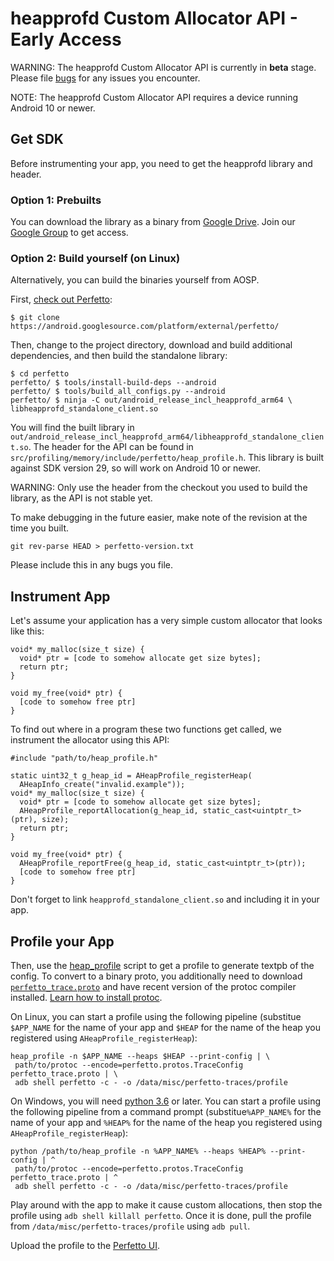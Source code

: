 # heapprofd Custom Allocator API - Early Access

WARNING: The heapprofd Custom Allocator API is currently in **beta** stage.
         Please file [bugs](https://github.com/google/perfetto/issues/new)
         for any issues you encounter.

NOTE: The heapprofd Custom Allocator API requires a device running Android
      10 or newer.

## Get SDK

Before instrumenting your app, you need to get the heapprofd library and
header.

### Option 1: Prebuilts

You can download the library as a binary from [Google Drive](
https://drive.google.com/drive/folders/15RPlGgAHWRSk7KquBqlQ7fsCaXnNaa6r
).
Join our [Google Group](https://groups.google.com/forum/#!forum/perfetto-dev)
to get access.

### Option 2: Build yourself (on Linux)

Alternatively, you can build the binaries yourself from AOSP.

First, [check out Perfetto](https://perfetto.dev/docs/contributing/build-instructions):

```
$ git clone https://android.googlesource.com/platform/external/perfetto/
```

Then, change to the project directory, download and build additional
dependencies, and then build the standalone library:

```
$ cd perfetto
perfetto/ $ tools/install-build-deps --android
perfetto/ $ tools/build_all_configs.py --android
perfetto/ $ ninja -C out/android_release_incl_heapprofd_arm64 \
libheapprofd_standalone_client.so
```

You will find the built library in
`out/android_release_incl_heapprofd_arm64/libheapprofd_standalone_client.so`.
The header for the API can be found in
`src/profiling/memory/include/perfetto/heap_profile.h`. This library is built
against SDK version 29, so will work on Android 10 or newer.

WARNING: Only use the header from the checkout you used to build the library,
         as the API is not stable yet.

To make debugging in the future easier, make note of the revision at the time
you built.

```
git rev-parse HEAD > perfetto-version.txt
```
Please include this in any bugs you file.

## Instrument App

Let's assume your application has a very simple custom allocator that looks
like this:

```
void* my_malloc(size_t size) {
  void* ptr = [code to somehow allocate get size bytes];
  return ptr;
}

void my_free(void* ptr) {
  [code to somehow free ptr]
}
```

To find out where in a program these two functions get called, we instrument
the allocator using this API:

```
#include "path/to/heap_profile.h"

static uint32_t g_heap_id = AHeapProfile_registerHeap(
  AHeapInfo_create("invalid.example"));
void* my_malloc(size_t size) {
  void* ptr = [code to somehow allocate get size bytes];
  AHeapProfile_reportAllocation(g_heap_id, static_cast<uintptr_t>(ptr), size);
  return ptr;
}

void my_free(void* ptr) {
  AHeapProfile_reportFree(g_heap_id, static_cast<uintptr_t>(ptr));
  [code to somehow free ptr]
}
```

Don't forget to link `heapprofd_standalone_client.so` and including it in
your app.

## Profile your App

Then, use the [heap_profile](
https://raw.githubusercontent.com/google/perfetto/master/tools/heap_profile)
script to get a profile to generate textpb of the config.
To convert to a binary proto, you additionally need to download
[`perfetto_trace.proto`](
https://raw.githubusercontent.com/google/perfetto/master/protos/perfetto/trace/perfetto_trace.proto)
and have recent version of the protoc compiler installed.
[Learn how to install protoc](https://grpc.io/docs/protoc-installation).

On Linux, you can start a profile using the following pipeline (substitue
`$APP_NAME` for the name of your app and `$HEAP` for the name of the heap
you registered using `AHeapProfile_registerHeap`):

```
heap_profile -n $APP_NAME --heaps $HEAP --print-config | \
 path/to/protoc --encode=perfetto.protos.TraceConfig perfetto_trace.proto | \
 adb shell perfetto -c - -o /data/misc/perfetto-traces/profile
```

On Windows, you will need [python 3.6](https://www.python.org/downloads/) or
later. You can start a profile using the following pipeline from a command
prompt (substitue`%APP_NAME%` for the name of your app and `%HEAP%` for
the name of the heap you registered using `AHeapProfile_registerHeap`):

```
python /path/to/heap_profile -n %APP_NAME% --heaps %HEAP% --print-config | ^
 path/to/protoc --encode=perfetto.protos.TraceConfig perfetto_trace.proto | ^
 adb shell perfetto -c - -o /data/misc/perfetto-traces/profile
```

Play around with the app to make it cause custom allocations, then stop the
profile using `adb shell killall perfetto`. Once it is done, pull the profile
from `/data/misc/perfetto-traces/profile` using `adb pull`.

Upload the profile to the [Perfetto UI](https://ui.perfetto.dev).
